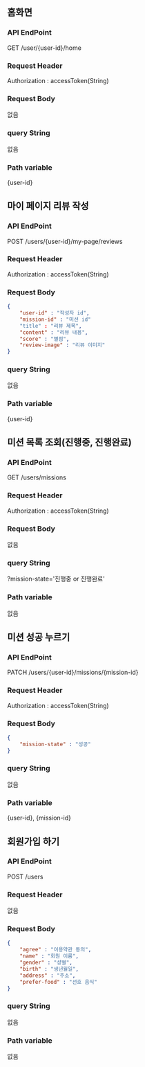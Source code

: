 
## 홈화면

###  API EndPoint
GET /user/{user-id}/home

### Request Header
Authorization : accessToken(String)

### Request Body
없음

### query String
없음

### Path variable
{user-id}


## 마이 페이지 리뷰 작성

### API EndPoint
POST /users/{user-id}/my-page/reviews

### Request Header
Authorization : accessToken(String)

### Request Body
```json
{
    "user-id" : "작성자 id",
    "mission-id" : "미션 id"
    "title" : "리뷰 제목",
    "content" : "리뷰 내용",
    "score" : "별점",
    "review-image" : "리뷰 이미지"
}
```
### query String
없음

### Path variable
{user-id}

## 미션 목록 조회(진행중, 진행완료)

### API EndPoint
GET /users/missions

### Request Header
Authorization : accessToken(String)

### Request Body
없음

### query String
?mission-state='진행중 or 진행완료'

### Path variable
없음

## 미션 성공 누르기

### API EndPoint
PATCH /users/{user-id}/missions/{mission-id}

### Request Header
Authorization : accessToken(String)

### Request Body
```json
{
    "mission-state" : "성공"
}
```
### query String
없음

### Path variable
{user-id}, {mission-id} 


## 회원가입 하기

### API EndPoint
POST /users

### Request Header
없음

### Request Body
```json
{
    "agree" : "이용약관 동의",
    "name" : "회원 이름",
    "gender" : "성별",
    "birth" : "생년월일",
    "address" : "주소",
    "prefer-food" : "선호 음식"
}
```
### query String
없음

### Path variable
없음